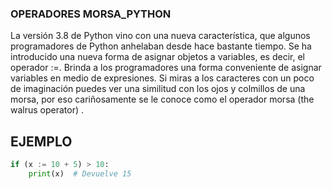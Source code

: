 ### OPERADORES MORSA_PYTHON
La versión 3.8 de Python vino con una nueva característica, que algunos programadores de Python anhelaban desde hace bastante tiempo. Se ha introducido una nueva forma de asignar objetos a variables, es decir, el operador :=. Brinda a los programadores una forma conveniente de asignar variables en medio de expresiones. Si miras a los caracteres con un poco de imaginación puedes ver una similitud con los ojos y colmillos de una morsa, por eso cariñosamente se le conoce como el operador morsa (the walrus operator) .
## EJEMPLO 
```python 
if (x := 10 + 5) > 10:
    print(x)  # Devuelve 15
```